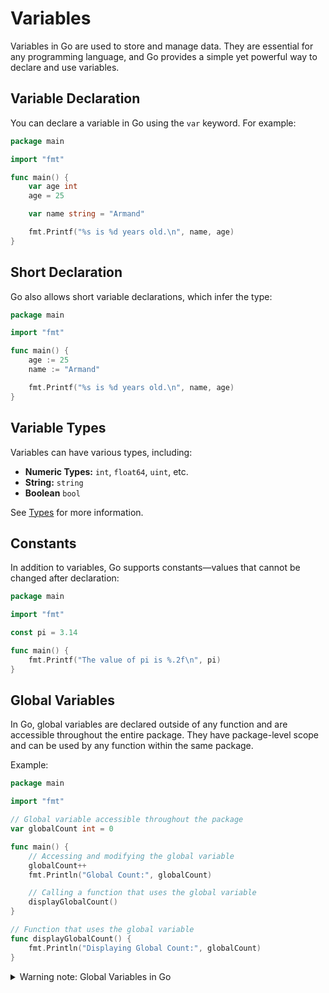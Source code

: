 # Variables

Variables in Go are used to store and manage data. They are essential for any programming language, and Go provides a simple yet powerful way to declare and use variables.

## Variable Declaration

You can declare a variable in Go using the `var` keyword. For example:

```go
package main

import "fmt"

func main() {
    var age int
    age = 25

    var name string = "Armand"

    fmt.Printf("%s is %d years old.\n", name, age)
}
```

## Short Declaration

Go also allows short variable declarations, which infer the type:

```go
package main

import "fmt"

func main() {
    age := 25
    name := "Armand"

    fmt.Printf("%s is %d years old.\n", name, age)
}
```

## Variable Types

Variables can have various types, including:

- **Numeric Types:** `int`, `float64`, `uint`, etc.
- **String:** `string`
- **Boolean** `bool`

See [Types](./types.md) for more information.

## Constants

In addition to variables, Go supports constants—values that cannot be changed after declaration:

```go
package main

import "fmt"

const pi = 3.14

func main() {
    fmt.Printf("The value of pi is %.2f\n", pi)
}
```

## Global Variables

In Go, global variables are declared outside of any function and are accessible throughout the entire package. They have package-level scope and can be used by any function within the same package.

Example:

```go
package main

import "fmt"

// Global variable accessible throughout the package
var globalCount int = 0

func main() {
    // Accessing and modifying the global variable
    globalCount++
    fmt.Println("Global Count:", globalCount)

    // Calling a function that uses the global variable
    displayGlobalCount()
}

// Function that uses the global variable
func displayGlobalCount() {
    fmt.Println("Displaying Global Count:", globalCount)
}
```

<details>
<summary>Warning note: Global Variables in Go</summary>
It's important to note that while global variables can be convenient, they should be used judiciously to avoid unnecessary dependencies and potential issues related to state changes. In Go, emphasis is often placed on encapsulation and passing data explicitly between functions rather than relying heavily on global state.
</details>